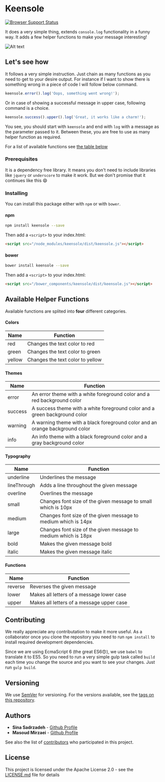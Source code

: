 # Keensole
[![Browser Support Status](https://badges.herokuapp.com/browsers?googlechrome=%5E27&firefox=%5E31&iexplore=%5E9)](https://badges.herokuapp.com/browsers?googlechrome=%5E27&firefox=%5E31&iexplore=%5E9)

It does a very simple thing, extends `console.log` functionality in a funny way. It adds a few helper functions to make your message interesting!

![Alt text](screenshot.png?raw=true "Title")

## Let's see how

It follows a very simple instruction. Just chain as many functions as you need to get to your desire output. For instance if I want to show there is something wrong in a piece of code I will follow below command.

```javascript
keensole.error().log('Oops, something went wrong!');
```

Or in case of showing a successful message in upper case, following command is a choice.

```javascript
keensole.success().upper().log('Great, it works like a charm!');
```

You see, you should start with `keensole` and end with `log` with a message as the parameter passed to it. Between these, you are free to use as many helper function as required.

For a list of available functions see [the table below]()

### Prerequisites

It is a dependency free library. It means you don't need to include libraries like `jquery` or `underscore` to make it work. But we don't promise that it continues like this 😄

### Installing

You can install this package either with `npm` or with `bower`.

#### npm
```bash
npm install keensole --save
```
Then add a `<script>` to your index.html:
```html
<script src="/node_modules/keensole/dist/keensole.js"></script>
```

#### bower
```bash
bower install keensole --save
```
Then add a `<script>` to your index.html:
```html
<script src="/bower_components/keensole/dist/keensole.js"></script>
```

## Available Helper Functions

Available functions are splited into **four** different categories.

#### Colors

| Name   | Function |
| ------ | -------- |
| red    | Changes the text color to red    |
| green  | Changes the text color to green  |
| yellow | Changes the text color to yellow |

#### Themes

| Name     | Function |
| ------   | -------- |
| error    | An error theme with a white foreground color and a red background color      |
| success  | A success theme with a white foreground color and a green background color   |
| warning  | A warning theme with a black foreground color and an orange background color |
| info     | An info theme with a black foreground color and a gray background color      |

#### Typography

| Name        | Function |
| ------      | -------- |
| underline   | Underlines the message |
| lineThrough | Adds a line throughout the given message |
| overline    | Overlines the message |
| small       | Changes font size of the given message to small which is 10px |
| medium      | Changes font size of the given message to medium which is 14px |
| large       | Changes font size of the given message to medium which is 18px |
| bold        | Makes the given message bold |
| italic      | Makes the given message italic |

#### Functions

| Name      | Function |
| ------    | -------- |
| reverse   | Reverses the given message |
| lower     | Makes all letters of a message lower case |
| upper     | Makes all letters of a message upper case |

## Contributing

We really appreciate any contributation to make it more useful. As a collaborator once you clone the repository you need to run `npm install` to install required development dependencies.

Since we are using EcmaScript 6 (the great ES6😍), we use `babel` to translate it to ES5. So you need to run a very simple gulp task called `build` each time you change the source and you want to see your changes. Just run `gulp build`.

## Versioning

We use [SemVer](http://semver.org/) for versioning. For the versions available, see the [tags on this repository](https://github.com/neacodin/keensole/tags). 

## Authors

* **Sina Sadrzadeh** - [Github Profile](https://github.com/sadrzadehsina)
* **Masoud Mirzaei** - [Github Profile](https://github.com/mamos98)


See also the list of [contributors](https://github.com/your/project/contributors) who participated in this project.

## License

This project is licensed under the Apache License 2.0 - see the [LICENSE.md](LICENSE.md) file for details
